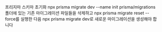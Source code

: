 프리지마 스키마 초기화
npx prisma migrate dev --name init
prisma/migrations 폴더에 있는 기존 마이그레이션 파일들을 삭제하고
npx prisma migrate reset --force를 실행한 다음
npx prisma migrate dev로 새로운 마이그레이션을 생성해야 합니다